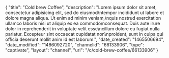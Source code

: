 {
    "title": "Cold brew Coffee",
    "description": "Lorem ipsum dolor sit amet, consectetur adipisicing elit, sed do eiusmod\ntempor incididunt ut labore et dolore magna aliqua. Ut enim ad minim veniam,\nquis nostrud exercitation ullamco laboris nisi ut aliquip ex ea commodo\nconsequat. Duis aute irure dolor in reprehenderit in voluptate velit esse\ncillum dolore eu fugiat nulla pariatur. Excepteur sint occaecat cupidatat non\nproident, sunt in culpa qui officia deserunt mollit anim id est laborum.",
    "date_created": "1465506694",
    "date_modified": "1486092720",
    "channelid": "66133906",
    "type": "captivate",
    "layout": "channel",
    "url": "\/c\/cold-brew-coffee\/66133906"
}